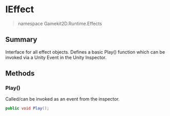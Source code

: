 # IEffect
> namespace Gamekit2D.Runtime.Effects

## Summary
Interface for all effect objects. Defines a basic Play() function which can be invoked via a Unity Event in the Unity Inspector.

## Methods
### Play()
Called/can be invoked as an event from the inspector.
```csharp
public void Play();
```